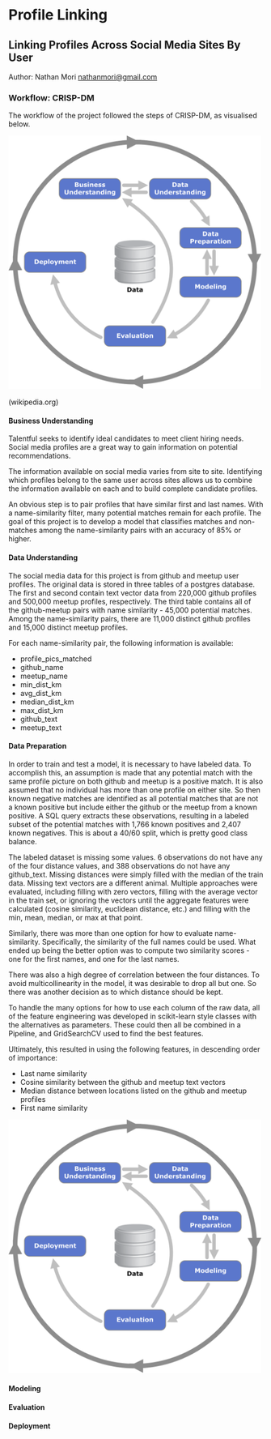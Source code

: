 # Profile Linking
## Linking Profiles Across Social Media Sites By User

Author: Nathan Mori <nathanmori@gmail.com>

### Workflow: CRISP-DM
The workflow of the project followed the steps of CRISP-DM, as visualised below.

<img src="./img/CRISP-DM_Process_Diagram.png" alt="CRISP-DM" width="500">

(wikipedia.org)

#### Business Understanding
Talentful seeks to identify ideal candidates to meet client hiring needs. Social media profiles are a great way to gain information on potential recommendations.

The information available on social media varies from site to site. Identifying which profiles belong to the same user across sites allows us to combine the information available on each and to build complete candidate profiles.

An obvious step is to pair profiles that have similar first and last names. With a name-similarity filter, many potential matches remain for each profile. The goal of this project is to develop a model that classifies matches and non-matches among the name-similarity pairs with an accuracy of 85% or higher.

#### Data Understanding
The social media data for this project is from github and meetup user profiles.  The original data is stored in three tables of a postgres database. The first and second contain text vector data from 220,000 github profiles and 500,000 meetup profiles, respectively. The third table contains all of the github-meetup pairs with name similarity - 45,000 potential matches. Among the name-similarity pairs, there are 11,000 distinct github profiles and 15,000 distinct meetup profiles.

For each name-similarity pair, the following information is available:
- profile_pics_matched
- github_name
- meetup_name
- min_dist_km
- avg_dist_km
- median_dist_km
- max_dist_km
- github_text
- meetup_text

#### Data Preparation
In order to train and test a model, it is necessary to have labeled data. To accomplish this, an assumption is made that any potential match with the same profile picture on both github and meetup is a positive match. It is also assumed that no individual has more than one profile on either site. So then known negative matches are identified as all potential matches that are not a known positive but include either the github or the meetup from a known positive. A SQL query extracts these observations, resulting in a labeled subset of the potential matches with 1,766 known positives and 2,407 known negatives. This is about a 40/60 split, which is pretty good class balance.

The labeled dataset is missing some values. 6 observations do not have any of the four distance values, and 388 observations do not have any github_text. Missing distances were simply filled with the median of the train data. Missing text vectors are a different animal. Multiple approaches were evaluated, including filling with zero vectors, filling with the average vector in the train set, or ignoring the vectors until the aggregate features were calculated (cosine similarity, euclidean distance, etc.) and filling with the min, mean, median, or max at that point.

Similarly, there was more than one option for how to evaluate name-similarity. Specifically, the similarity of the full names could be used. What ended up being the better option was to compute two similarity scores - one for the first names, and one for the last names.

There was also a high degree of correlation between the four distances. To avoid multicollinearity in the model, it was desirable to drop all but one. So there was another decision as to which distance should be kept.

To handle the many options for how to use each column of the raw data, all of the feature engineering was developed in scikit-learn style classes with the alternatives as parameters. These could then all be combined in a Pipeline, and GridSearchCV used to find the best features.

Ultimately, this resulted in using the following features, in descending order of importance:
- Last name similarity
- Cosine similarity between the github and meetup text vectors
- Median distance between locations listed on the github and meetup profiles
- First name similarity

<img src="./img/CRISP-DM_Process_Diagram.png" alt="CRISP-DM" width="500">

#### Modeling

#### Evaluation

#### Deployment
